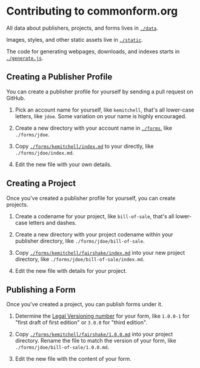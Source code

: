 # Contributing to commonform.org

All data about publishers, projects, and forms lives in [`./data`](./data).

Images, styles, and other static assets live in [`./static`](./static).

The code for generating webpages, downloads, and indexes starts in [`./generate.js`](./generate.js).

## Creating a Publisher Profile

You can create a publisher profile for yourself by sending a pull request on GitHub.

1.  Pick an account name for yourself, like `kemitchell`, that's all lower-case letters, like `jdoe`. Some variation on your name is highly encouraged.

2.  Create a new directory with your account name in [`./forms`](./forms), like `./forms/jdoe`.

3.  Copy [`./forms/kemitchell/index.md`](./forms/kemitchell.index.md) to your directly, like `./forms/jdoe/index.md`.

4.  Edit the new file with your own details.

## Creating a Project

Once you've created a publisher profile for yourself, you can create projects.

1.  Create a codename for your project, like `bill-of-sale`, that's all lower-case letters and dashes.

2.  Create a new directory with your project codename within your publisher directory, like `./forms/jdoe/bill-of-sale`.

3.  Copy [`./forms/kemitchell/fairshake/index.md`](./forms/kemitchell/fairshake/index.md) into your new project directory, like `./forms/jdoe/bill-of-sale/index.md`.

4.  Edit the new file with details for your project.

## Publishing a Form

Once you've created a project, you can publish forms under it.

1.  Determine the [Legal Versioning number](https://legalversioning.com) for your form, like `1.0.0-1` for "first draft of first edition" or `3.0.0` for "third edition".

2.  Copy [`./forms/kemitchell/fairshake/1.0.0.md`](./forms/kemitchell/fairshake/1.0.0.md) into your project directory. Rename the file to match the version of your form, like `./forms/jdoe/bill-of-sale/1.0.0.md`.

3.  Edit the new file with the content of your form.
